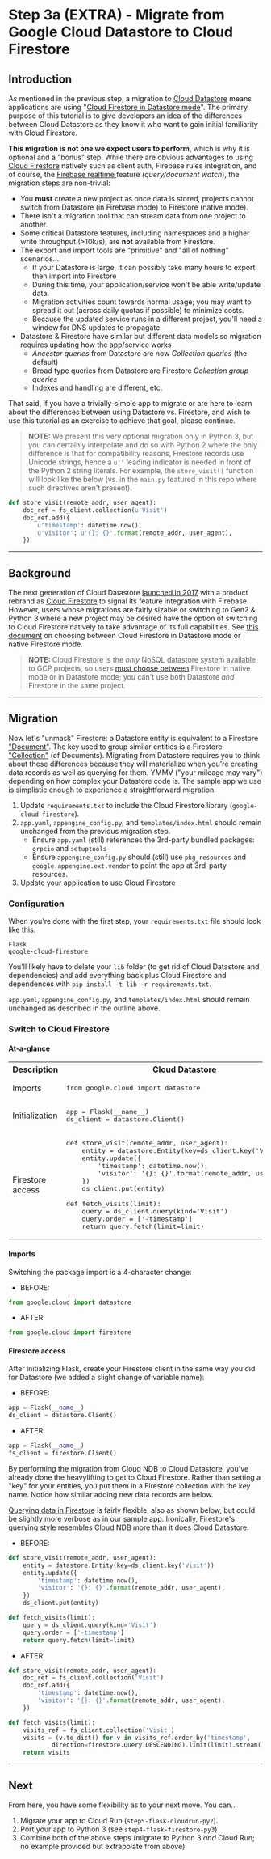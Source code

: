 # Step 3a (EXTRA) - Migrate from Google Cloud Datastore to Cloud Firestore

## Introduction

As mentioned in the previous step, a migration to [Cloud Datastore](https://cloud.google.com/datastore) means applications are using "[Cloud Firestore in Datastore mode](https://cloud.google.com/datastore/docs)". The primary purpose of this tutorial is to give developers an idea of the differences between Cloud Datastore as they know it who want to gain initial familiarity with Cloud Firestore.

**This migration is not one we expect users to perform**, which is why it is optional and a "bonus" step. While there are obvious advantages to using [Cloud Firestore](https://cloud.google.com/firestore) natively such as client auth, Firebase rules integration, and of course, the [Firebase realtime ](https://firebase.google.com/products/realtime-database) feature (_query/document watch_), the migration steps are non-trivial:

- You **must** create a new project as once data is stored, projects cannot switch from Datastore (in Firebase mode) to Firestore (native mode).
- There isn't a migration tool that can stream data from one project to another.
- Some critical Datastore features, including namespaces and a higher write throughput (>10k/s), are **not** available from Firestore.
- The export and import tools are "primitive" and "all of nothing" scenarios...
    - If your Datastore is large, it can possibly take many hours to export then import into Firestore
    - During this time, your application/service won't be able write/update data.
    - Migration activities count towards normal usage; you may want to spread it out (across daily quotas if possible) to minimize costs.
    - Because the updated service runs in a different project, you'll need a window for DNS updates to propagate.
-  Datastore & Firestore have similar but different data models so migration requires updating how the app/service works
    - _Ancestor queries_ from Datastore are now _Collection queries_ (the default)
    - Broad type queries from Datastore are Firestore _Collection group queries_
    - Indexes and handling are different, etc.

That said, if you have a trivially-simple app to migrate or are here to learn about the differences between using Datastore vs. Firestore, and wish to use this tutorial as an exercise to achieve that goal, please continue.

> **NOTE:** We present this very optional migration only in Python 3, but you can certainly interpolate and do so with Python 2 where the only difference is that for compatibility reasons, Firestore records use Unicode strings, hence a `u''` leading indicator is needed in front of the Python 2 string literals. For example, the `store_visit()` function will look like the below (vs. in the `main.py` featured in this repo where such directives aren't present).

```python
def store_visit(remote_addr, user_agent):
    doc_ref = fs_client.collection(u'Visit')
    doc_ref.add({
        u'timestamp': datetime.now(),
        u'visitor': u'{}: {}'.format(remote_addr, user_agent),
    })
```

---

## Background

The next generation of Cloud Datastore [launched in 2017](https://developers.googleblog.com/2017/10/introducing-cloud-firestore-our-new.html) with a product rebrand as [Cloud Firestore](https://cloud.google.com/firestore) to signal its feature integration with Firebase. However, users whose migrations are fairly sizable or switching to Gen2 & Python 3 where a new project may be desired have the option of switching to Cloud Firestore natively to take advantage of its full capabilities. See [this document](https://cloud.google.com/datastore/docs/firestore-or-datastore) on choosing between Cloud Firestore in Datastore mode or native Firestore mode.

> **NOTE:** Cloud Firestore is the *only* NoSQL datastore system available to GCP projects, so users [must choose between](https://cloud.google.com/datastore/docs/firestore-or-datastore#choosing_a_database_mode) Firestore in native mode or in Datastore mode; you can't use both Datastore *and* Firestore in the same project.

---

## Migration

Now let's "unmask" Firestore: a Datastore entity is equivalent to a Firestore ["Document"](https://cloud.google.com/firestore/docs/data-model#documents). The key used to group similar entities is a Firestore ["Collection"](https://cloud.google.com/firestore/docs/data-model#collections) (of Documents). Migrating from Datastore requires you to think about these differences because they will materialize when you're creating data records as well as querying for them. YMMV ("your mileage may vary") depending on how complex your Datastore code is. The sample app we use is simplistic enough to experience a straightforward migration.

1. Update `requirements.txt` to include the Cloud Firestore library (`google-cloud-firestore`).
1. `app.yaml`, `appengine_config.py`, and `templates/index.html` should remain unchanged from the previous migration step.
    - Ensure `app.yaml` (still) references the 3rd-party bundled packages: `grpcio` and `setuptools`
    - Ensure `appengine_config.py` should (still) use `pkg_resources` and `google.appengine.ext.vendor` to point the app at 3rd-party resources.
1. Update your application to use Cloud Firestore

### Configuration

When you're done with the first step, your `requirements.txt` file should look like this:

    Flask
    google-cloud-firestore

You'll likely have to delete your `lib` folder (to get rid of Cloud Datastore and dependencies) and add everything back plus Cloud Firestore and dependences with `pip install -t lib -r requirements.txt`.

`app.yaml`, `appengine_config.py`, and `templates/index.html` should remain unchanged as described in the outline above.

### Switch to Cloud Firestore

#### At-a-glance

<table>
<tr>
<th>Description</th>
<th>Cloud Datastore</th>
<th>Cloud Firestore</th>
</tr>
<tr>
<td>Imports</td>
<td>
<pre lang="python">
from google.cloud import datastore
</pre>
</td>
<td>
<pre lang="python">
from google.cloud import firestore
</pre>
</td>
</tr>
<tr>
<td>Initialization</td>
<td>
<pre lang="python">
app = Flask(__name__)
ds_client = datastore.Client()
</pre>
</td>
<td>
<pre lang="python">
app = Flask(__name__)
fs_client = firestore.Client()
</pre>
</td>
</tr>
<tr>
<td>Firestore access</td>
<td>
<pre lang="python">
def store_visit(remote_addr, user_agent):
    entity = datastore.Entity(key=ds_client.key('Visit'))
    entity.update({
        'timestamp': datetime.now(),
        'visitor': '{}: {}'.format(remote_addr, user_agent),
    })
    ds_client.put(entity)
&nbsp;
def fetch_visits(limit):
    query = ds_client.query(kind='Visit')
    query.order = ['-timestamp']
    return query.fetch(limit=limit)
</pre>
</td>
<td>
<pre lang="python">
def store_visit(remote_addr, user_agent):
    doc_ref = fs_client.collection('Visit')
    doc_ref.add({
        'timestamp': datetime.now(),
        'visitor': '{}: {}'.format(remote_addr, user_agent),
    })
&nbsp;
def fetch_visits(limit):
    visits_ref = fs_client.collection('Visit')
    visits = (v.to_dict() for v in visits_ref.order_by('timestamp',
            direction=firestore.Query.DESCENDING).limit(limit).stream())
    return visits
</pre>
</td>
</tr>
</table>

#### Imports

Switching the package import is a 4-character change:

- BEFORE:

```python
from google.cloud import datastore
```

- AFTER:

```python
from google.cloud import firestore
```

#### Firestore access

After initializing Flask, create your Firestore client in the same way you did for Datastore (we added a slight change of variable name):

- BEFORE:

```python
app = Flask(__name__)
ds_client = datastore.Client()
```

- AFTER:

```python
app = Flask(__name__)
fs_client = firestore.Client()
```

By performing the migration from Cloud NDB to Cloud Datastore, you've already done the heavylifting to get to Cloud Firestore. Rather than setting a "key" for your entities, you put them in a Firestore collection with the key name. Notice how similar adding new data records are below.

[Querying data in Firestore](https://cloud.google.com/firestore/docs/query-data/queries) is fairly flexible, also as shown below, but could be slightly more verbose as in our sample app. Ironically, Firestore's querying style resembles Cloud NDB more than it does Cloud Datastore.

- BEFORE:

```python
def store_visit(remote_addr, user_agent):
    entity = datastore.Entity(key=ds_client.key('Visit'))
    entity.update({
        'timestamp': datetime.now(),
        'visitor': '{}: {}'.format(remote_addr, user_agent),
    })
    ds_client.put(entity)

def fetch_visits(limit):
    query = ds_client.query(kind='Visit')
    query.order = ['-timestamp']
    return query.fetch(limit=limit)
```


- AFTER:

```python
def store_visit(remote_addr, user_agent):
    doc_ref = fs_client.collection('Visit')
    doc_ref.add({
        'timestamp': datetime.now(),
        'visitor': '{}: {}'.format(remote_addr, user_agent),
    })

def fetch_visits(limit):
    visits_ref = fs_client.collection('Visit')
    visits = (v.to_dict() for v in visits_ref.order_by('timestamp',
            direction=firestore.Query.DESCENDING).limit(limit).stream())
    return visits
```

---

## Next

From here, you have some flexibility as to your next move. You can...

1. Migrate your app to Cloud Run (`step5-flask-cloudrun-py2`).
1. Port your app to Python 3 (see `step4-flask-firestore-py3`)
1. Combine both of the above steps (migrate to Python 3 *and* Cloud Run; no example provided but extrapolate from above)
